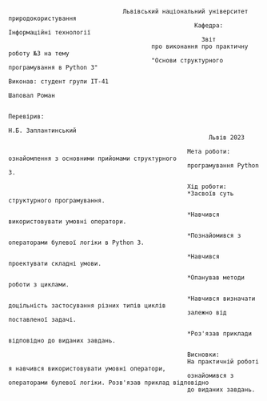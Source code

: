                                     Львівський національний університет природокористування
                                                        Кафедра: Інформаційні технології
                                                          Звіт
                                            про виконання про практичну роботу №3 на тему
                                            "Основи структурного програмування в Python 3"                        
                                                                                                                  Виконав: студент групи ІТ-41
                                                                                                                  Шаповал Роман

                                                                                                                    Перевірив:
                                                                                                                    Н.Б. Заплантинський
                                                            Львів 2023
                                                      
                                                      Мета роботи: ознайомлення з основними прийомами структурного
                                                      програмування Python 3.
                                                      
                                                      Хід роботи:
                                                      *Засвоїв суть структурного програмування.
                                                      
                                                      *Навчився використовувати умовні оператори.
                                                      
                                                      *Познайомився з операторами булевої логіки в Python 3.
                                                      
                                                      *Навчився проектувати складні умови.
                                                      
                                                      *Опанував методи роботи з циклами.
                                                      
                                                      *Навчився визначати доцільність застосування різних типів циклів
                                                      залежно від поставленої задачі.
                                                      
                                                      *Роз'язав приклади відповідно до виданих завдань.
                                                      
                                                      Висновки:
                                                      На практичній роботі я навчився використовувати умовні оператори,
                                                      ознайомився з операторами булевої логіки. Розв'язав приклад відповідно
                                                      до виданих завдань.
